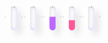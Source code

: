
<html>
<style>
.loader {
  display: flex;
  align-items: center;
  justify-content: center;
  flex-direction: row;
}
.slider {
  overflow: hidden;
  background-color: white;
  margin: 0 15px;
  height: 80px;
  width: 20px;
  border-radius: 30px;
  box-shadow: 15px 15px 20px rgba(0, 0, 0, 0.1), -15px -15px 30px #fff,
    inset -5px -5px 10px rgba(0, 0, 255, 0.1),
    inset 5px 5px 10px rgba(0, 0, 0, 0.1);
  position: relative;
}
.slider::before {
  content: "";
  position: absolute;
  top: 0;
  left: 0;
  height: 20px;
  width: 20px;
  border-radius: 100%;
  box-shadow: inset 0px 0px 0px rgba(0, 0, 0, 0.3), 0px 420px 0 400px #2697f3,
    inset 0px 0px 0px rgba(0, 0, 0, 0.1);
  animation: animate_2 2.5s ease-in-out infinite;
  animation-delay: calc(-0.5s * var(--i));
}
@keyframes animate_2 {
  0% {
    transform: translateY(250px);
    filter: hue-rotate(0deg);
  }
  50% {
    transform: translateY(0);
  }
  100% {
    transform: translateY(250px);
    filter: hue-rotate(180deg);
  }
}
</style>
<body>
<section class="loader">
    `<div class="slider" style="--i:0">`
    `</div>`
    `<div class="slider" style="--i:1">`
    `</div>`
    `<div class="slider" style="--i:2">`
    `</div>`
    `<div class="slider" style="--i:3">`
    `</div>`
    `<div class="slider" style="--i:4">`
    `</div>`
</section>
</body>
</html>
